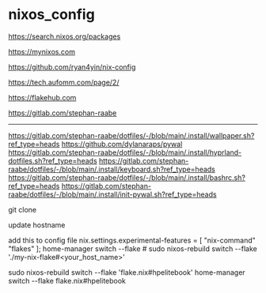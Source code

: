 # nixos_config

https://search.nixos.org/packages

https://mynixos.com

https://github.com/ryan4yin/nix-config

https://tech.aufomm.com/page/2/

https://flakehub.com

https://gitlab.com/stephan-raabe


-----
https://gitlab.com/stephan-raabe/dotfiles/-/blob/main/.install/wallpaper.sh?ref_type=heads
https://github.com/dylanaraps/pywal
https://gitlab.com/stephan-raabe/dotfiles/-/blob/main/.install/hyprland-dotfiles.sh?ref_type=heads
https://gitlab.com/stephan-raabe/dotfiles/-/blob/main/.install/keyboard.sh?ref_type=heads
https://gitlab.com/stephan-raabe/dotfiles/-/blob/main/.install/bashrc.sh?ref_type=heads
https://gitlab.com/stephan-raabe/dotfiles/-/blob/main/.install/init-pywal.sh?ref_type=heads


git clone 


update hostname

add this to config file
nix.settings.experimental-features = [ "nix-command" "flakes" ];
home-manager switch --flake <flake-uri>#<USERNAME>
sudo nixos-rebuild switch --flake './my-nix-flake#<your_host_name>'

sudo nixos-rebuild switch --flake 'flake.nix#hpelitebook'
home-manager switch --flake flake.nix#hpelitebook